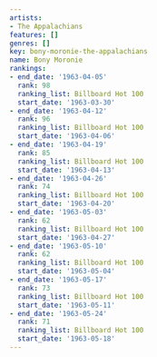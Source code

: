 ```yaml
---
artists:
- The Appalachians
features: []
genres: []
key: bony-moronie-the-appalachians
name: Bony Moronie
rankings:
- end_date: '1963-04-05'
  rank: 98
  ranking_list: Billboard Hot 100
  start_date: '1963-03-30'
- end_date: '1963-04-12'
  rank: 96
  ranking_list: Billboard Hot 100
  start_date: '1963-04-06'
- end_date: '1963-04-19'
  rank: 85
  ranking_list: Billboard Hot 100
  start_date: '1963-04-13'
- end_date: '1963-04-26'
  rank: 74
  ranking_list: Billboard Hot 100
  start_date: '1963-04-20'
- end_date: '1963-05-03'
  rank: 62
  ranking_list: Billboard Hot 100
  start_date: '1963-04-27'
- end_date: '1963-05-10'
  rank: 62
  ranking_list: Billboard Hot 100
  start_date: '1963-05-04'
- end_date: '1963-05-17'
  rank: 73
  ranking_list: Billboard Hot 100
  start_date: '1963-05-11'
- end_date: '1963-05-24'
  rank: 71
  ranking_list: Billboard Hot 100
  start_date: '1963-05-18'
---
```


